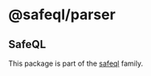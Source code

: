 # @safeql/parser

## SafeQL

This package is part of the [safeql](https://github.com/etienne-dldc/safeql) family.
